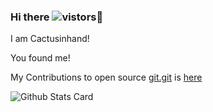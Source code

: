 ### Hi there ![vistors](https://visitor-badge.glitch.me/badge?page_id=cactusinhand.visitor-badge)👋
I am Cactusinhand!

You found me!

My Contributions to open source [git.git](https://git.kernel.org/pub/scm/git/git.git/) is [here](https://git.kernel.org/pub/scm/git/git.git/log/?qt=author&q=lilinchao)

![Github Stats Card](https://github-readme-stats.vercel.app/api?username=Cactusinhand&show_icons=true)

